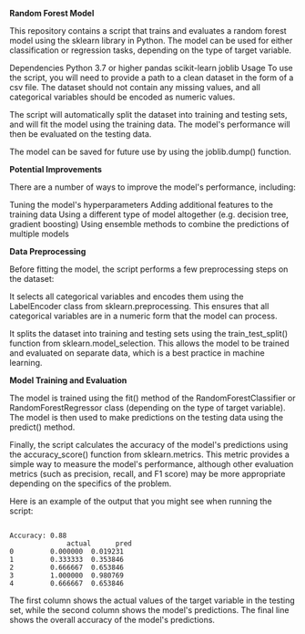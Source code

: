 **Random Forest Model**

This repository contains a script that trains and evaluates a random forest model using the sklearn library in Python. The model can be used for either classification or regression tasks, depending on the type of target variable.

Dependencies
Python 3.7 or higher
pandas
scikit-learn
joblib
Usage
To use the script, you will need to provide a path to a clean dataset in the form of a csv file. The dataset should not contain any missing values, and all categorical variables should be encoded as numeric values.

The script will automatically split the dataset into training and testing sets, and will fit the model using the training data. The model's performance will then be evaluated on the testing data.

The model can be saved for future use by using the joblib.dump() function.

**Potential Improvements**

There are a number of ways to improve the model's performance, including:

Tuning the model's hyperparameters
Adding additional features to the training data
Using a different type of model altogether (e.g. decision tree, gradient boosting)
Using ensemble methods to combine the predictions of multiple models

**Data Preprocessing**

Before fitting the model, the script performs a few preprocessing steps on the dataset:

It selects all categorical variables and encodes them using the LabelEncoder class from sklearn.preprocessing. This ensures that all categorical variables are in a numeric form that the model can process.

It splits the dataset into training and testing sets using the train_test_split() function from sklearn.model_selection. This allows the model to be trained and evaluated on separate data, which is a best practice in machine learning.

**Model Training and Evaluation**

The model is trained using the fit() method of the RandomForestClassifier or RandomForestRegressor class (depending on the type of target variable). The model is then used to make predictions on the testing data using the predict() method.

Finally, the script calculates the accuracy of the model's predictions using the accuracy_score() function from sklearn.metrics. This metric provides a simple way to measure the model's performance, although other evaluation metrics (such as precision, recall, and F1 score) may be more appropriate depending on the specifics of the problem.


Here is an example of the output that you might see when running the script:

<pre><code>
Accuracy: 0.88
              actual      pred
0         0.000000  0.019231
1         0.333333  0.353846
2         0.666667  0.653846
3         1.000000  0.980769
4         0.666667  0.653846
</pre></code>
The first column shows the actual values of the target variable in the testing set, while the second column shows the model's predictions. The final line shows the overall accuracy of the model's predictions.
